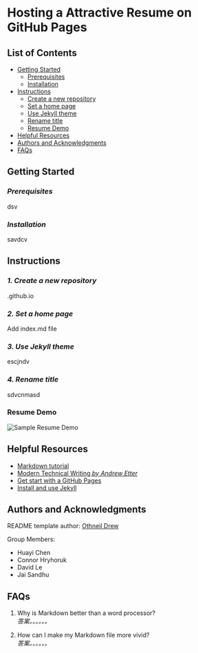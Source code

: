 # **Hosting a Attractive Resume on GitHub Pages**

## **List of Contents**
+ [Getting Started](#getting-started)  
  + [Prerequisites](#prerequisites)
  + [Installation](#installation)
+ [Instructions](#instructions)  
  + [Create a new repository](#create-a-new-repository)
  + [Set a home page](#set-a-home-page)
  + [Use Jekyll theme](#use-jekyll-theme)
  + [Rename title](#rename-title)
  + [Resume Demo](#resume-demo)
+ [Helpful Resources](#helpful-resources)
+ [Authors and Acknowledgments](#authors-and-acknowledgments)
+ [FAQs](#faqs)




## **Getting Started**

### *Prerequisites*
dsv

### *Installation*
savdcv



## **Instructions**

### *1. Create a new repository*
  .github.io

### *2. Set a home page*
  Add index.md file

### *3. Use Jekyll theme*
escjndv

### *4. Rename title*
sdvcnmasd

### Resume Demo
![Sample Resume Demo](https://media.giphy.com/media/BVEx2WqttRwTCHYfOK/giphy.gif)

## **Helpful Resources**
+ [Markdown tutorial](https://www.markdowntutorial.com/)
+ [Modern Technical Writing *by Andrew Etter*](https://www.amazon.ca/gp/product/B01A2QL9SS/)
+ [Get start with a GitHub Pages](https://pages.github.com/)
+ [Install and use Jekyll](https://www.youtube.com/playlist?list=PLLAZ4kZ9dFpOPV5C5Ay0pHaa0RJFhcmcB)

## **Authors and Acknowledgments**
README template author: [Othneil Drew](https://github.com/othneildrew)  

Group Members:  
+ Huayi Chen
+ Connor Hryhoruk
+ David Le
+ Jai Sandhu

## **FAQs**
1.  Why is Markdown better than a word processor?  
  *答案。。。。。。*  

2.  How can I make my Markdown file more vivid?  
  *答案。。。。。。*
